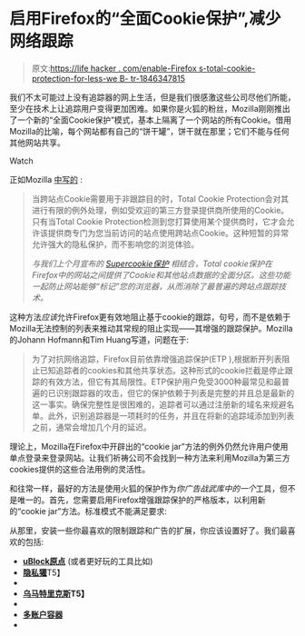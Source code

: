 # 启用Firefox的“全面Cookie保护”,减少网络跟踪

> 原文:[https://life hacker . com/enable-Firefox s-total-cookie-protection-for-less-we B- tr-1846347815](https://lifehacker.com/enable-firefoxs-total-cookie-protection-for-less-web-tr-1846347815)

我们不太可能过上没有追踪器的网上生活，但是我们很感激这些公司尽他们所能，至少在技术上让追踪用户变得更加困难。如果你是火狐的粉丝，Mozilla刚刚推出了一个新的“全面Cookie保护”模式，基本上隔离了一个网站的所有Cookie。借用Mozilla的比喻，每个网站都有自己的“饼干罐”，饼干就在那里；它们不能与任何其他网站共享。

Watch

正如Mozilla [中写的](https://blog.mozilla.org/security/2021/02/23/total-cookie-protection/) :

> 当跨站点Cookie需要用于非跟踪目的时，Total Cookie Protection会对其进行有限的例外处理，例如受欢迎的第三方登录提供商所使用的Cookie。只有当Total Cookie Protection检测到您打算使用某个提供商时，它才会允许该提供商专门为您当前访问的站点使用跨站点Cookie。这种短暂的异常允许强大的隐私保护，而不影响您的浏览体验。
> 
> *与我们上个月宣布的* [*Supercookie保护*](https://blog.mozilla.org/security/2021/01/26/supercookie-protections/) *相结合，Total cookie保护在Firefox中的网站之间提供了Cookie和其他站点数据的全面分区。这些功能一起防止网站能够“标记”您的浏览器，从而消除了最普遍的跨站点跟踪技术。*

这种方法*应该*允许Firefox更有效地阻止基于cookie的跟踪，句号，而不是依赖于Mozilla无法控制的列表来推动其常规的阻止实现——其增强的跟踪保护。Mozilla的Johann Hofmann和Tim Huang写道，问题在于:

> 为了对抗网络追踪，Firefox目前依靠增强追踪保护(ETP ),根据断开列表阻止已知追踪者的cookies和其他共享状态。这种形式的cookie拦截是停止跟踪的有效方法，但它有其局限性。ETP保护用户免受3000种最常见和最普遍的已识别跟踪器的攻击，但它的保护依赖于列表是完整的并且总是最新的这一事实。确保完整性是很困难的，追踪者可以通过注册新的域名来规避名单。此外，识别追踪器是一项耗时的任务，并且在将新的追踪域添加到列表之前，通常会增加几个月的延迟。

理论上，Mozilla在Firefox中开辟出的“cookie jar”方法的例外仍然允许用户使用单点登录来登录网站。让我们祈祷公司不会找到一种方法来利用Mozilla为第三方cookies提供的这些合法用例的灵活性。

和往常一样，最好的方法是使用火狐的保护作为*你广告战武库中的一个*工具，但不是唯一的。首先，您需要启用Firefox增强跟踪保护的严格版本，以利用新的“cookie jar”方法。标准模式不能满足要求:

从那里，安装一些你最喜欢的限制跟踪和广告的扩展，你应该设置好了。我们最喜欢的包括:

*   [**uBlock原点**](https://addons.mozilla.org/en-US/firefox/addon/ublock-origin/) (或者更好玩的工具比如)
*   [**隐私獾**](https://addons.mozilla.org/en-US/firefox/addon/privacy-badger17/)T5】
*   [](https://addons.mozilla.org/en-US/firefox/addon/decentraleyes/?utm_source=addons.mozilla.org&utm_medium=referral&utm_content=recommended)
*   **[**乌马特里克斯**](https://addons.mozilla.org/en-US/firefox/addon/umatrix/)T5】**
*   **[](https://addons.mozilla.org/en-US/firefox/addon/noscript/)**
*   ****[**多账户容器**](https://addons.mozilla.org/en-US/firefox/addon/multi-account-containers/)****
*   ****[](https://addons.mozilla.org/en-US/firefox/addon/clearurls/)****